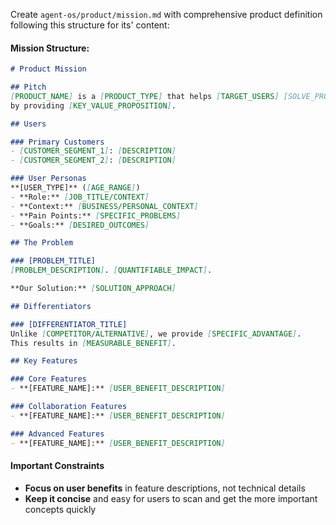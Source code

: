 Create `agent-os/product/mission.md` with comprehensive product definition following this structure for its' content:

#### Mission Structure:
```markdown
# Product Mission

## Pitch
[PRODUCT_NAME] is a [PRODUCT_TYPE] that helps [TARGET_USERS] [SOLVE_PROBLEM]
by providing [KEY_VALUE_PROPOSITION].

## Users

### Primary Customers
- [CUSTOMER_SEGMENT_1]: [DESCRIPTION]
- [CUSTOMER_SEGMENT_2]: [DESCRIPTION]

### User Personas
**[USER_TYPE]** ([AGE_RANGE])
- **Role:** [JOB_TITLE/CONTEXT]
- **Context:** [BUSINESS/PERSONAL_CONTEXT]
- **Pain Points:** [SPECIFIC_PROBLEMS]
- **Goals:** [DESIRED_OUTCOMES]

## The Problem

### [PROBLEM_TITLE]
[PROBLEM_DESCRIPTION]. [QUANTIFIABLE_IMPACT].

**Our Solution:** [SOLUTION_APPROACH]

## Differentiators

### [DIFFERENTIATOR_TITLE]
Unlike [COMPETITOR/ALTERNATIVE], we provide [SPECIFIC_ADVANTAGE].
This results in [MEASURABLE_BENEFIT].

## Key Features

### Core Features
- **[FEATURE_NAME]:** [USER_BENEFIT_DESCRIPTION]

### Collaboration Features
- **[FEATURE_NAME]:** [USER_BENEFIT_DESCRIPTION]

### Advanced Features
- **[FEATURE_NAME]:** [USER_BENEFIT_DESCRIPTION]
```

#### Important Constraints

- **Focus on user benefits** in feature descriptions, not technical details
- **Keep it concise** and easy for users to scan and get the more important concepts quickly
